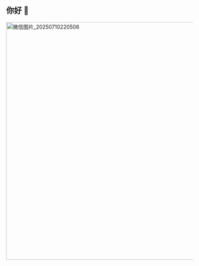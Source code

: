 ## 你好 👋
<img width="1280" height="640" alt="微信图片_20250710220506" src="https://github.com/user-attachments/assets/439be6fe-fb2f-4650-91f9-245aa5ef9164" />





<!--
**ouhuanglu/ouhuanglu** is a ✨ _special_ ✨ repository because its `README.md` (this file) appears on your GitHub profile.

Here are some ideas to get you started:

- 🔭 I’m currently working on ...
- 🌱 I’m currently learning ...
- 👯 I’m looking to collaborate on ...
- 🤔 I’m looking for help with ...
- 💬 Ask me about ...
- 📫 How to reach me: ...
- 😄 Pronouns: ...
- ⚡ Fun fact: ...
-->
